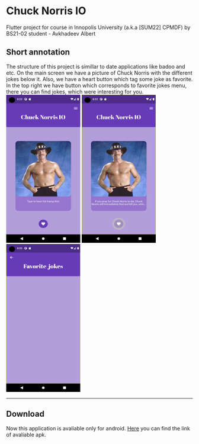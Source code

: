 # Chuck Norris IO
Flutter project for course in Innopolis University (a.k.a [SUM22] CPMDF) by BS21-02 student - Avkhadeev Albert

## Short annotation
The structure of this project is simillar to date applications like badoo and etc. On the main screen we have a picture of Chuck Norris with the different jokes below it. Also, we have a heart button which tag some joke as favorite. In the top right we have button which corresponds to favorite jokes menu, there you can find jokes, which were interesting for you.
<br>
<img src=https://github.com/TatarinAlba/ChuckNorrisApplication/blob/main/screenshots/screen1.png width="200" height="400">
<img src=https://github.com/TatarinAlba/ChuckNorrisApplication/blob/main/screenshots/screen2.png width="200" height="400">
<img src=https://github.com/TatarinAlba/ChuckNorrisApplication/blob/main/screenshots/screen3.png width="200" height="400">
___
## Download
Now this application is avaliable only for android. [Here](https://drive.google.com/file/d/1cyFbJj0AEDQA3up_x3ANTf3GT8f3JRdk/view?usp=sharing) you can find the link of avaliable apk.

